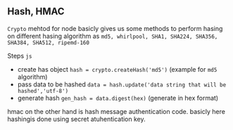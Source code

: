 ## Hash, HMAC

`Crypto` mehtod for node basicly gives us some methods to perform hasing on different hasing algorithm as `md5, whirlpool, SHA1, SHA224, SHA356, SHA384, SHA512, ripemd-160`

Steps `js`
- create has object `hash = crypto.createHash('md5')` (example for `md5` algorithm)
- pass data to be hashed `data = hash.update('data string that will be hashed','utf-8') `
- generate hash `gen_hash = data.digest(hex)` (generate in hex format)

hmac on the other hand is hash message authentication code. basicly here hashingis done using secret atuhentication key.
